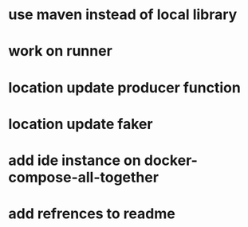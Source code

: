 # use maven instead of local library
# work on runner
# location update producer function
# location update faker
# add ide instance on docker-compose-all-together
# add refrences to readme